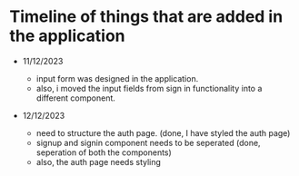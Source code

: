 # Timeline of things that are added in the application

- 11/12/2023
    - input form was designed in the application.
    - also, i moved the input fields from sign in functionality into a different component.

- 12/12/2023
    - need to structure the auth page. (done, I have styled the auth page)
    - signup and signin component needs to be seperated (done, seperation of both the components)
    - also, the auth page needs styling